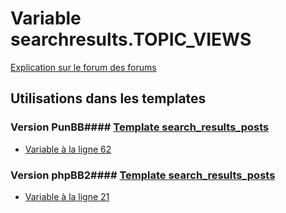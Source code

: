 # Variable searchresults.TOPIC_VIEWS
[Explication sur le forum des forums](http://forum.forumactif.com/t294113-listing-des-variables#searchresults.TOPIC_VIEWS)
## Utilisations dans les templates
### Version PunBB#### [Template search_results_posts](punbb/search_results_posts.md)
* [Variable à la ligne 62](../punbb/search_results_posts.tpl#L62)
### Version phpBB2#### [Template search_results_posts](subsilver/search_results_posts.md)
* [Variable à la ligne 21](../subsilver/search_results_posts.tpl#L21)